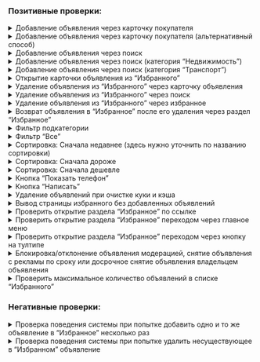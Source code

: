 ### Позитивные проверки:

<details>
<summary>Добавление объявления через карточку покупателя</summary>

### Предусловия:

* Пользователь не авторизован.
* Chrome-браузер обновлен до последней стабильной версии.
* Активное тестовое объявление с ID 2639542363, которое не находится в разделе “Избранное”.

### Шаги:

1. Открыть карточку покупателя объявления из предусловия по ссылке: https://www.avito.ru/nikel/knigi_i_zhurnaly/domain-driven_design_distilled_vaughn_vernon_2639542363
2. Нажать на кнопку "Добавить в избранное" под названием объявления
3. Перейти на страницу избранных объявлений: https://www.avito.ru/favorites.

### Ожидаемые результаты:

1. После клика на кнопку "Добавить в избранное", иконка на кнопке изменила цвет в соответствии с макетом, текст кнопки изменился на “В избранном”, у кнопки появляется тултип с текстом “Добавлено в избранное”
2. После перехода на страницу избранных объявлений, ранее выбранное объявление отображается в списке избранных, над списком объявлений отображается подкатегория объявления “Книги и журналы”

### Постусловия:

* Удалить объявление из “Избранного” при необходимости

</details>

<details>
<summary>Добавление объявления через карточку покупателя (альтернативный способ)</summary>

### Предусловия:

* Пользователь не авторизован.
* Chrome-браузер обновлен до последней стабильной версии.
* Активное тестовое объявление с ID 2639542363, которое не находится в разделе “Избранное”.

### Шаги:

1. Открыть карточку покупателя объявления из предусловия по ссылке: https://www.avito.ru/nikel/knigi_i_zhurnaly/domain-driven_design_distilled_vaughn_vernon_2639542363
2. Сделать скролл вниз по странице до появления хедера
3. Нажать на кнопку "Добавить в избранное" в хедере
4. Перейти на страницу избранных объявлений: https://www.avito.ru/favorites.

### Ожидаемые результаты:

1. После клика на кнопку "Добавить в избранное", иконка на кнопке изменила цвет в соответствии с макетом, текст кнопки изменился на “В избранном”, у кнопки появляется тултип с текстом “Добавлено в избранное”
2. После перехода на страницу избранных объявлений, ранее выбранное объявление отображается в списке избранных, над списком объявлений отображается подкатегория объявления “Книги и журналы”

### Постусловия:

* Удалить объявление из “Избранного” при необходимости

</details>

<details>
<summary>Добавление объявления через поиск</summary>

### Предусловия:

* Пользователь не авторизован.
* Chrome-браузер обновлен до последней стабильной версии.
* Активное тестовое объявление с ID 2639542363, которое не находится в разделе “Избранное”.

### Шаги:

1. Открыть главную страницу https://www.avito.ru/.
2. В поле поиска вставить ID объекта из предусловия.
3. Нажать кнопку “Найти”.
4. Нажать на иконку добавления в “Избранное” у найденного объявления.
5. Перейти на страницу избранных объявлений: https://www.avito.ru/favorites.

### Ожидаемые результаты:

1. После клика на иконку добавления в “Избранное", иконка изменила цвет в соответствии с макетом, у кнопки появляется тултип с текстом “Добавлено в избранное”
2. После перехода на страницу избранных объявлений, ранее выбранное объявление отображается в списке избранных, , над списком объявлений отображается подкатегория объявления “Книги и журналы”

### Постусловия:

* Удалить объявление из “Избранного” при необходимости

</details>
<details>
<summary>Добавление объявления через поиск (категория “Недвижимость”)</summary>

### Предусловия:

* Пользователь не авторизован.
* Chrome-браузер обновлен до последней стабильной версии.
* В “Избранном” отсутствуют объявления

### Шаги:

1. Открыть страницу https://www.avito.ru/all/nedvizhimost
2. Нажать на иконку добавления в “Избранное” у любого объявления.
3. Перейти на страницу избранных объявлений: https://www.avito.ru/favorites.

### Ожидаемые результаты:

1. После клика на иконку добавления в “Избранное", иконка изменила цвет в соответствии с макетом, у кнопки появляется тултип с текстом “Добавлено в избранное”
2. После перехода на страницу избранных объявлений, ранее выбранное объявление отображается в списке избранных, , над списком объявлений отображается подкатегория объявления, например, “Квартиры"

### Постусловия:

* Удалить объявление из “Избранного” при необходимости

</details>

<details>
<summary>Добавление объявления через поиск (категория “Транспорт”)</summary>

### Предусловия:

* Пользователь не авторизован.
* Chrome-браузер обновлен до последней стабильной версии.
* В “Избранном” отсутствуют объявления

### Шаги:

1. Открыть страницу https://www.avito.ru/all/transport
2. Нажать на иконку добавления в “Избранное” у любого объявления.
3. Перейти на страницу избранных объявлений: https://www.avito.ru/favorites.

### Ожидаемые результаты:

1. После клика на иконку добавления в “Избранное", иконка изменила цвет в соответствии с макетом, у кнопки появляется тултип с текстом “Добавлено в избранное”
2. После перехода на страницу избранных объявлений, ранее выбранное объявление отображается в списке избранных, , над списком объявлений отображается подкатегория объявления, например, “Грузовики и спецтехника"

### Постусловия:

* Удалить объявление из “Избранного” при необходимости

</details>

<details>
<summary>Открытие карточки объявления из “Избранного”</summary>

### Предусловия:

* Пользователь не авторизован.
* Chrome-браузер обновлен до последней стабильной версии.
* Активное тестовое объявление с ID 2639542363, которое находится в разделе “Избранное”.

### Шаги:

1. Открыть “Избранное” \*\*[h\*\*ttps://www.avito.ru/favorites](https://www.avito.ru/favorites).
2. Кликнуть на плашку добавленного в “Избранное” объявления из предусловия.

### Ожидаемые результаты:

1. Открывается карточка объявления с подробной информацией

### Постусловия:

* Удалить объявление из “Избранного” при необходимости

</details>

<details>
<summary>Удаление объявления из “Избранного” через карточку объявления</summary>

### Предусловия:

* Пользователь не авторизован.
* Chrome-браузер обновлен до последней стабильной версии.
* Активное тестовое объявление с ID 2639542363, которое находится в разделе “Избранное”.

### Шаги:

1. Открыть карточку покупателя объявления из предусловия по ссылке: https://www.avito.ru/nikel/knigi_i_zhurnaly/domain-driven_design_distilled_vaughn_vernon_2639542363.
2. Нажать на кнопку "В избранном".
3. Перейти на страницу избранных объявлений: https://www.avito.ru/favorites.

### Ожидаемые результаты:

1. После клика на кнопку "В избранном", иконка на кнопке изменила цвет в соответствии с макетом, текст кнопки изменился на “Добавить в избранное”, у кнопки появляется тултип с текстом “Удалено из избранного”
2. После перехода на страницу избранных объявлений, ранее выбранное объявление не отображается в списке избранных.

### Постусловия:

* Добавить объявление в “Избранное” при необходимости.

</details>

<details>
<summary>Удаление объявления из “Избранного” через поиск</summary>

### Предусловия:

* Пользователь не авторизован.
* Chrome-браузер обновлен до последней стабильной версии.
* Активное тестовое объявление с ID 2639542363, которое находится в разделе “Избранное”.

### Шаги:

1. Открыть главную страницу https://www.avito.ru/.
2. В поле поиска вставить ID объекта из предусловия.
3. Нажать кнопку “Найти”.
4. Нажать на иконку избранного у найденного объявления.
5. Перейти на страницу избранных объявлений: https://www.avito.ru/favorites.

### Ожидаемые результаты:

1. После клика на иконку избранного, иконка на кнопке изменила цвет в соответствии с макетом
2. После перехода на страницу избранных объявлений, ранее выбранное объявление не отображается в списке избранных.

### Постусловия:

* Добавить объявление в “Избранное” при необходимости.

</details>

<details>
<summary>Удаление объявления из “Избранного” через избранное</summary>

### Предусловия:

* Пользователь не авторизован.
* Chrome-браузер обновлен до последней стабильной версии.
* Активное тестовое объявление с ID 2639542363, которое единственное находится в разделе “Избранное”.

### Шаги:

1. Перейти на страницу избранных объявлений: https://www.avito.ru/favorites.
2. Нажать на иконку избранного у объявления из предусловия.
3. Обновить страницу.

### Ожидаемые результаты:

1. После клика на иконку избранного, иконка на кнопке изменила цвет в соответствии с макетом. Пропадает селект сортировки. Счетчик объявлений на кнопках “Все” и “Книги и журналы” уменьшается на 1. Сами кнопки становятся задизейбленными.
2. После обновления страницы, объявление из предусловия не отображается в списке избранных.

### Постусловия:

* Добавить объявление в “Избранное” при необходимости.

</details>

<details>
<summary>Возврат объявления в “Избранное” после его удаления через раздел “Избранное”</summary>

### Предусловия:

* Пользователь не авторизован.
* Chrome-браузер обновлен до последней стабильной версии.
* Активное тестовое объявление с ID 2639542363, которое единственное находится в разделе “Избранное”.

### Шаги:

1. Перейти на страницу избранных объявлений: https://www.avito.ru/favorites.
2. Нажать на иконку избранного у объявления из предусловия.
3. Нажать на иконку избранного у объявления из предусловия.

### Ожидаемые результаты:

1. После первого клика на иконку избранного, иконка на кнопке изменила цвет в соответствии с макетом. Пропадает селект сортировки. Счетчик объявлений на кнопках “Все” и “Книги и журналы” уменьшается на 1. Сами кнопки становятся задизейбленными.
2. После второго клика на иконку избранного, иконка на кнопке изменила цвет в соответствии с макетом. Начинает отображаться селект сортировки. Счетчик объявлений на кнопках “Все” и “Книги и журналы” увеличивается на 1. Сами кнопки становятся доступны для нажатий.

### Постусловия:

* Добавить объявление в “Избранное” при необходимости.

</details>

<details>
<summary>Фильтр подкатегории</summary>

### Предусловия:

* Пользователь не авторизован.
* Chrome-браузер обновлен до последней стабильной версии.
* В “Избранное” добавлены три объявления из разных подкатегорий, например, “Квартиры”, “Грузовики и спецтехника”, “Книги и журналы”.

### Шаги:

1. Перейти на страницу избранных объявлений: https://www.avito.ru/favorites.
2. Нажать на кнопку подкатегории “Книги и журналы”.

### Ожидаемые результаты:

1. Кнопка с названием подкатегории и счетчиком объявлений меняет цвет в соответствии с макетом.
2. В списке отображается только одно объявления и оно относится к подкатегории “Книги и журналы”.

</details>

<details>
<summary>Фильтр “Все”</summary>

### Предусловия:

* Пользователь не авторизован.
* Chrome-браузер обновлен до последней стабильной версии.
* В “Избранное” добавлены три объявления из разных подкатегорий, например, “Квартиры”, “Грузовики и спецтехника”, “Книги и журналы”.

### Шаги:

1. Перейти на страницу избранных объявлений: https://www.avito.ru/favorites.
2. Нажать на кнопку подкатегории “Книги и журналы”.
3. Нажать на кнопку фильтра “Все”.

### Ожидаемые результаты:

1. После клика на кнопку “Все” в списке отображаются все объявления добавленные в “Избранное”

</details>

<details>
<summary>Сортировка: Сначала недавнее (здесь нужно уточнить по названию сортировки)</summary>

### Предусловия:

* Пользователь не авторизован.
* Chrome-браузер обновлен до последней стабильной версии.
* В “Избранное” добавлены три объявления из разных подкатегорий, например, “Квартиры”, “Грузовики и спецтехника”, “Книги и журналы”.

### Шаги:

1. Перейти на страницу избранных объявлений: https://www.avito.ru/favorites?order=price__desc.
2. Нажать на кнопку выбора способа сортировки
3. Выбрать значение “Сначала недавнее”

### Ожидаемые результаты:

1. Объявления отсортированы по сроку добавления в “Избранное” - объявления добавленные позже отображаются наверху списка

</details>

<details>
<summary>Сортировка: Сначала дороже</summary>

### Предусловия:

* Пользователь не авторизован.
* Chrome-браузер обновлен до последней стабильной версии.
* В “Избранное” добавлены три объявления из разных подкатегорий, например, “Квартиры”, “Грузовики и спецтехника”, “Книги и журналы”.
* Добавленные объявления отличаются ценой.

### Шаги:

1. Перейти на страницу избранных объявлений: https://www.avito.ru/favorites.
2. Нажать на кнопку выбора способа сортировки
3. Выбрать значение “Сначала дороже”

### Ожидаемые результаты:

1. Объявления отсортированы по цене - более дорогие объявления находится наверху списка.

</details>

<details>
<summary>Сортировка: Сначала дешевле</summary>

### Предусловия:

* Пользователь не авторизован.
* Chrome-браузер обновлен до последней стабильной версии.
* В “Избранное” добавлены три объявления из разных подкатегорий, например, “Квартиры”, “Грузовики и спецтехника”, “Книги и журналы”.
* Добавленные объявления отличаются ценой.

### Шаги:

1. Перейти на страницу избранных объявлений: https://www.avito.ru/favorites.
2. Нажать на кнопку выбора способа сортировки
3. Выбрать значение “Сначала дешевле”

### Ожидаемые результаты:

1. Объявления отсортированы по цене - более дорогие объявления находится внизу списка.

</details>

<details>
<summary>Кнопка “Показать телефон”</summary>

### Предусловия:

* Пользователь не авторизован.
* Chrome-браузер обновлен до последней стабильной версии.
* Активное тестовое объявление с ID 2639542363, которое находится в разделе “Избранное”.

### Шаги:

1. Перейти на страницу избранных объявлений: https://www.avito.ru/favorites.
2. Навести курсор на объявление из предусловия.
3. Нажать на кнопку “Показать телефон”.

### Ожидаемые результаты:

1. Открывается окно авторизации и регистрации

</details>

<details>
<summary>Кнопка “Написать”</summary>

### Предусловия:

* Пользователь не авторизован.
* Chrome-браузер обновлен до последней стабильной версии.
* Активное тестовое объявление с ID 2639542363, которое находится в разделе “Избранное”.

### Шаги:

1. Перейти на страницу избранных объявлений: https://www.avito.ru/favorites.
2. Навести курсор на объявление из предусловия.
3. Нажать на кнопку “Написать”.

### Ожидаемые результаты:

1. Открывается окно авторизации и регистрации.

</details>

<details>
<summary>Удаление объявлений при очистке куки и кэша</summary>

### Предусловия:

* Пользователь не авторизован.
* Chrome-браузер обновлен до последней стабильной версии.
* Активное тестовое объявление с ID 2639542363, которое находится в разделе “Избранное”.

### Шаги:

1. Открыть страницу: https://www.avito.ru
2. Открыть DevTools.
3. Открыть вкладку “Application” (или “Приложение”).
4. В боковой панели открыть “Storage” (или “Хранилище”).
5. Нажать кнопку “Удалить данные сайта”.
6. Перейти на страницу избранных объявлений: https://www.avito.ru/favorites.

### Ожидаемые результаты:

1. В разделе “Избранное” отсутствуют объявления.
2. Отображается заголовок “Избранное” и подсказка: Сохраняйте объявления Если вы нашли что-то интересное, нажмите «Добавить в избранное» в объявлении или на сердечко в результатах поиска.

### Постусловия:

* Добавить объявление в “Избранное” при необходимости.

</details>

<details>
<summary>Вывод страницы избранного без добавленных объявлений</summary>

### Предусловия:

* Пользователь не авторизован.
* Chrome-браузер обновлен до последней стабильной версии.
* В разделе “Избранное” отсутствуют объявления.

### Шаги:

1. Перейти на страницу избранных объявлений: https://www.avito.ru/favorites.

### Ожидаемые результаты:

1. Активный таб “Объявления”
2. Отображается заголовок “Избранное” и подсказка: Сохраняйте объявления Если вы нашли что-то интересное, нажмите «Добавить в избранное» в объявлении или на сердечко в результатах поиска.

### Постусловия:

* Добавить объявление в “Избранное” при необходимости.

</details>

<details>
<summary>Проверить открытие раздела “Избранное” по ссылке</summary>

### Предусловия:

* Пользователь не авторизован.
* Chrome-браузер обновлен до последней стабильной версии.

### Шаги:

1. Перейти на страницу избранных объявлений: https://www.avito.ru/favorites.

### Ожидаемые результаты:

1. Открывается страница раздела “Избранное”

### Постусловия:

* Добавить объявление в “Избранное” при необходимости.

</details>

<details>
<summary>Проверить открытие раздела “Избранное” переходом через главное меню</summary>

### Предусловия:

* Пользователь не авторизован.
* Chrome-браузер обновлен до последней стабильной версии.

### Шаги:

1. Открыть главную страницу https://www.avito.ru/.
2. Кликнуть на иконку избранного (сердечко) в хедере.

### Ожидаемые результаты:

1. Открывается раздел “Избранное”

</details>

<details>
<summary>Проверить открытие раздела “Избранное” переходом через кнопку на тултипе</summary>

### Предусловия:

* Пользователь не авторизован.
* Chrome-браузер обновлен до последней стабильной версии.
* Активное тестовое объявление с ID 2639542363, которое не находится в разделе “Избранное”.

### Шаги:

1. Открыть карточку покупателя объявления из предусловия по ссылке: https://www.avito.ru/nikel/knigi_i_zhurnaly/domain-driven_design_distilled_vaughn_vernon_2639542363
2. Нажать на кнопку "Добавить в избранное"
3. Нажать на кнопку “в избранное” в тултипе “Добавлено в избранное”

### Ожидаемые результаты:

1. Открывается раздел “Избранное”

</details>

<details>
<summary>Блокировка/отклонение объявления модерацией, снятие объявления с рекламы по сроку или досрочное снятие объявления владельцем объявления</summary>

### Примечание:

* функциональность зависит от ТЗ, к которому нет доступа, также нет возможности протестировать блокировку и отклонение, для исследовательского тестирования, поэтому тест написан, исходя из того, что поведение объявления в "Избранном" одинаковое при блокировке/отклонении/снятии с публикации (добавил [закрытое объявление](https://www.avito.ru/favorites) в "Избранное", чтобы по нему написать ожидаемый результат). При необходимости тест можно изменить и добавить новых проверок.

### Предусловия:

* Учетная запись с доступом к админке
* Chrome-браузер обновлен до последней стабильной версии.
* Активное тестовое объявление, которое находится в избранном.
* Проверка проходит под неавторизованном пользователем.

### Шаги:

1. Заблокировать тестовое объявление из предусловия через админку.
2. Перейти на страницу избранных объявлений: https://www.avito.ru/favorites (нужно быть неавторизованным)

### Ожидаемые результаты:

* Объявление из предусловия выводится в списке "Избранного", но:
  * Фотография затемнена
  * У цены черный цвет строки
  * При наведении курсора на объявление нет кнопок для связи
  * При клике на объявление открывается страница объявления

### Постусловия:

* Удалить объявление из “Избранного” при необходимости или активировать его.

</details>

<details>
<summary>Проверить максимальное количество объявлений в списке “Избранного”</summary>
Здесь я хотел написать тест-кейс на добавление максимального количества объявлений в “Избранное”. Я остановился на значении 1001 объявление. При этом поддержка ответила, что максимально можно добавить 500. Здесь имеет смысл описывать тест-кейс после ответа службы поддержки о максимальном количестве объявлений.
</details>

### Негативные проверки:

<details>
<summary>Проверка поведения системы при попытке добавить одно и то же объявление в “Избранное” несколько раз</summary>

### Предусловия:

* Пользователь не авторизован.
* Chrome-браузер обновлен до последней стабильной версии.
* Активное тестовое объявление с ID 2639542363, которое не находится в разделе “Избранное”.

### Шаги:

1. Открыть карточку покупателя объявления из предусловия по ссылке: https://www.avito.ru/nikel/knigi_i_zhurnaly/domain-driven_design_distilled_vaughn_vernon_2639542363 в первой вкладке
2. Открыть это же объявление во второй вкладке
3. Нажать на кнопку "Добавить в избранное" в первой вкладке
4. Нажать на кнопку "Добавить в избранное" во второй вкладке

### Ожидаемые результаты:

1. Ошибок нет, объявление не удалено после повторного клика

### Примечания:

1. Данные тесты имеет смысл провести на странице поиска, потому что у запросов добавления в “Избранное” из карточки и из поиска отличается тело запроса.


</details>

<details>
<summary>Проверка поведения системы при попытке удалить несуществующее в “Избранном” объявление</summary>

### Предусловия:

* Пользователь не авторизован.
* Chrome-браузер обновлен до последней стабильной версии.
* Активное тестовое объявление с ID 2639542363, которое находится в разделе “Избранное”.

### Шаги:

1. Открыть карточку покупателя объявления из предусловия по ссылке: https://www.avito.ru/nikel/knigi_i_zhurnaly/domain-driven_design_distilled_vaughn_vernon_2639542363 в первой вкладке
2. Открыть это же объявление во второй вкладке
3. Нажать на кнопку "Добавлено в избранное" в первой вкладке
4. Нажать на кнопку "Добавлено в избранное" во второй вкладке

### Ожидаемые результаты:

1. Ошибок нет, объявление не удалено после повторного клика

### Примечания:

1. Данные тесты имеет смысл провести на странице поиска и в разделе “Избранное”, потому что у запросов с разных страниц отличается тело запроса.

</details>



